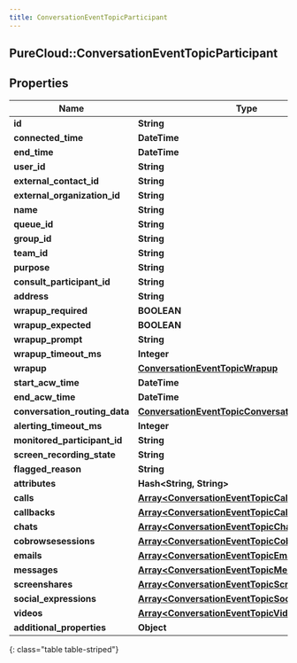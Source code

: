 ```yaml
---
title: ConversationEventTopicParticipant
---
```

## PureCloud::ConversationEventTopicParticipant

## Properties

|Name | Type | Description | Notes|
|------------ | ------------- | ------------- | -------------|
| **id** | **String** |  | [optional] |
| **connected_time** | **DateTime** |  | [optional] |
| **end_time** | **DateTime** |  | [optional] |
| **user_id** | **String** |  | [optional] |
| **external_contact_id** | **String** |  | [optional] |
| **external_organization_id** | **String** |  | [optional] |
| **name** | **String** |  | [optional] |
| **queue_id** | **String** |  | [optional] |
| **group_id** | **String** |  | [optional] |
| **team_id** | **String** |  | [optional] |
| **purpose** | **String** |  | [optional] |
| **consult_participant_id** | **String** |  | [optional] |
| **address** | **String** |  | [optional] |
| **wrapup_required** | **BOOLEAN** |  | [optional] |
| **wrapup_expected** | **BOOLEAN** |  | [optional] |
| **wrapup_prompt** | **String** |  | [optional] |
| **wrapup_timeout_ms** | **Integer** |  | [optional] |
| **wrapup** | [**ConversationEventTopicWrapup**](ConversationEventTopicWrapup.html) |  | [optional] |
| **start_acw_time** | **DateTime** |  | [optional] |
| **end_acw_time** | **DateTime** |  | [optional] |
| **conversation_routing_data** | [**ConversationEventTopicConversationRoutingData**](ConversationEventTopicConversationRoutingData.html) |  | [optional] |
| **alerting_timeout_ms** | **Integer** |  | [optional] |
| **monitored_participant_id** | **String** |  | [optional] |
| **screen_recording_state** | **String** |  | [optional] |
| **flagged_reason** | **String** |  | [optional] |
| **attributes** | **Hash&lt;String, String&gt;** |  | [optional] |
| **calls** | [**Array&lt;ConversationEventTopicCall&gt;**](ConversationEventTopicCall.html) |  | [optional] |
| **callbacks** | [**Array&lt;ConversationEventTopicCallback&gt;**](ConversationEventTopicCallback.html) |  | [optional] |
| **chats** | [**Array&lt;ConversationEventTopicChat&gt;**](ConversationEventTopicChat.html) |  | [optional] |
| **cobrowsesessions** | [**Array&lt;ConversationEventTopicCobrowse&gt;**](ConversationEventTopicCobrowse.html) |  | [optional] |
| **emails** | [**Array&lt;ConversationEventTopicEmail&gt;**](ConversationEventTopicEmail.html) |  | [optional] |
| **messages** | [**Array&lt;ConversationEventTopicMessage&gt;**](ConversationEventTopicMessage.html) |  | [optional] |
| **screenshares** | [**Array&lt;ConversationEventTopicScreenshare&gt;**](ConversationEventTopicScreenshare.html) |  | [optional] |
| **social_expressions** | [**Array&lt;ConversationEventTopicSocialExpression&gt;**](ConversationEventTopicSocialExpression.html) |  | [optional] |
| **videos** | [**Array&lt;ConversationEventTopicVideo&gt;**](ConversationEventTopicVideo.html) |  | [optional] |
| **additional_properties** | **Object** |  | [optional] |
{: class="table table-striped"}


